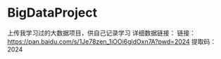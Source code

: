 # BigDataProject
上传我学习过的大数据项目，供自己记录学习
详细数据链接：
链接：https://pan.baidu.com/s/1Je78zen_1iOOi6gldOxn7A?pwd=2024 
提取码：2024
